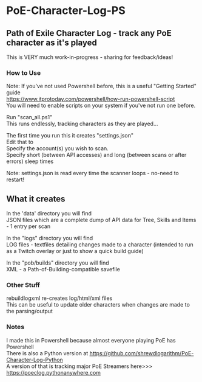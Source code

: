 # PoE-Character-Log-PS #
## Path of Exile Character Log - track any PoE character as it's played ##

This is VERY much work-in-progress - sharing for feedback/ideas!

### How to Use ###
Note: If you've not used Powershell before, this is a useful "Getting Started" guide  
https://www.itprotoday.com/powershell/how-run-powershell-script  
You will need to enable scripts on your system if you've not run one before.

Run "scan_all.ps1"  
This runs endlessly, tracking characters as they are played...  

The first time you run this it creates "settings.json"  
Edit that to  
Specify the account(s) you wish to scan.  
Specify short (between API accesses) and long (between scans or after errors) sleep times  

Note: settings.json is read every time the scanner loops - no-need to restart!

## What it creates ##
In the 'data' directory you will find  
JSON files which are a complete dump of API data for Tree, Skills and Items - 1 entry per scan

In the "logs" directory you will find  
LOG files - textfiles detailing changes made to a character (intended to run as a Twitch overlay or just to show a quick build guide)  

In the "pob/builds" directory you will find  
XML - a Path-of-Building-compatible savefile 


### Other Stuff ###
rebuildlogxml re-creates log/html/xml files  
This can be useful to update older characters when changes are made to the parsing/output

### Notes ###
I made this in Powershell because almost everyone playing PoE has Powershell  
There is also a Python version at https://github.com/shrewdlogarithm/PoE-Character-Log-Python   
A version of that is tracking major PoE Streamers here>>> https://poeclog.pythonanywhere.com
